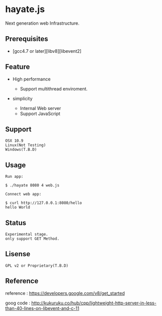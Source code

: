 # hayate.js  
Next generation web Infrastructure.

## Prerequisites

- [gcc4.7 or later][libv8][libevent2]

## Feature
* High performance
	- Support multithread enviroment.

* simplicity
 	- Internal Web server
  	- Support JavaScript

## Support
	OSX 10.9
	Linux(Not Testing)
	Windows(T.B.D)

## Usage
	Run app:
 	
	$ ./hayate 8080 4 web.js

	Connect web app:

	$ curl http://127.0.0.1:8080/hello
	hello World
	
## Status
	Experimental stage.
	only support GET Method.
	
## Lisense
	GPL v2 or Proprietary(T.B.D)
	
## Reference
reference :	https://developers.google.com/v8/get_started

goog code :	http://kukuruku.co/hub/cpp/lightweight-http-server-in-less-than-40-lines-on-libevent-and-c-11
